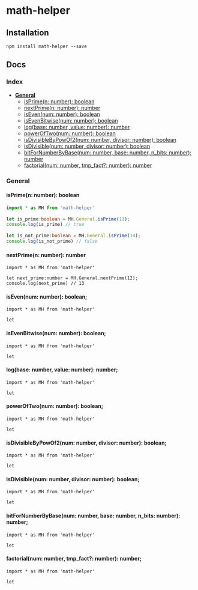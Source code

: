 # math-helper

## Installation
```
npm install math-helper --save
```
    
## Docs

### Index
* [**General**](#general)
    * [isPrime(n: number): boolean](#isPrime)
    * [nextPrime(n: number): number](#nextPrime)
    * [isEven(num: number): boolean](#isEven)
    * [isEvenBitwise(num: number): boolean](#isEvenBitwise)
    * [log(base: number, value: number): number](#log)
    * [powerOfTwo(num: number): boolean](#powerOfTwo)
    * [isDivisibleByPowOf2(num: number, divisor: number): boolean](#isDivisibleByPowOf2)
    * [isDivisible(num: number, divisor: number): boolean](#isDivisible)
    * [bitForNumberByBase(num: number, base: number, n_bits: number): number](#bitForNumberByBase)
    * [factorial(num: number, tmp_fact?: number): number](#factorial)

### General <a name="general"></a>

#### isPrime(n: number): boolean <a name="isPrime"></a>
```Typescript
import * as MH from 'math-helper'
 
let is_prime:boolean = MH.General.isPrime(13);
console.log(is_prime) // true
 
let is_not_prime:boolean = MH.General.isPrime(14);    
console.log(is_not_prime) // false
```

#### nextPrime(n: number): number

    import * as MH from 'math-helper'
     
    let next_prime:number = MH.General.nextPrime(12);
    console.log(next_prime) // 13
    
#### isEven(num: number): boolean;

    import * as MH from 'math-helper'
     
    let 
    
#### isEvenBitwise(num: number): boolean;

    import * as MH from 'math-helper'
     
    let 
    
#### log(base: number, value: number): number;

    import * as MH from 'math-helper'
     
    let 
    
#### powerOfTwo(num: number): boolean;

    import * as MH from 'math-helper'
     
    let 
    
#### isDivisibleByPowOf2(num: number, divisor: number): boolean;

    import * as MH from 'math-helper'
     
    let 
    
#### isDivisible(num: number, divisor: number): boolean;

    import * as MH from 'math-helper'
     
    let 
    
#### bitForNumberByBase(num: number, base: number, n_bits: number): number;

    import * as MH from 'math-helper'
     
    let 
    
#### factorial(num: number, tmp_fact?: number): number; <a name="factorial"></a>

    import * as MH from 'math-helper'
     
    let 
